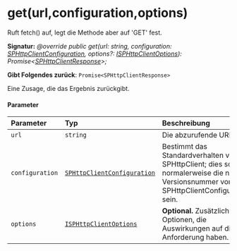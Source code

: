 # <a name="geturlconfigurationoptions"></a>get(url,configuration,options)




Ruft fetch() auf, legt die Methode aber auf 'GET' fest.

**Signatur:** _@override public get(url: string, configuration: [SPHttpClientConfiguration](../sp-http/sphttpclientconfiguration.md), options?: [ISPHttpClientOptions](../sp-http/isphttpclientoptions.md)): Promise<[SPHttpClientResponse](../sp-http/sphttpclientresponse.md)>;_

**Gibt Folgendes zurück**: `Promise<SPHttpClientResponse>`



Eine Zusage, die das Ergebnis zurückgibt.

#### <a name="parameters"></a>Parameter


| Parameter       | Typ    | Beschreibung |
|:-------------|:---------------|:------------|
| `url`    | `string` | Die abzurufende URL |
| `configuration`    | [`SPHttpClientConfiguration`](../sp-http/sphttpclientconfiguration.md) | Bestimmt das Standardverhalten von SPHttpClient; dies sollte normalerweise die neueste Versionsnummer von SPHttpClientConfigurations sein. |
| `options`    | [`ISPHttpClientOptions`](../sp-http/isphttpclientoptions.md) | __Optional.__ Zusätzliche Optionen, die Auswirkungen auf die Anforderung haben. |


